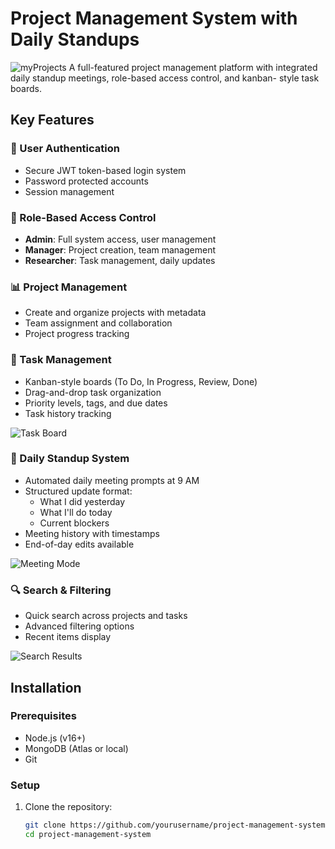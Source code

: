 # Project Management System with Daily Standups

![myProjects](https://github.com/user-attachments/assets/15dc20e1-738f-4245-8a9d-130d20210fe9)
A full-featured project management platform with integrated daily standup meetings, role-based access control, and kanban-
style task boards.

## Key Features

### 🔐 User Authentication
- Secure JWT token-based login system
- Password protected accounts
- Session management

### 👥 Role-Based Access Control
- **Admin**: Full system access, user management
- **Manager**: Project creation, team management
- **Researcher**: Task management, daily updates

### 📊 Project Management
- Create and organize projects with metadata
- Team assignment and collaboration
- Project progress tracking

### 🎯 Task Management
- Kanban-style boards (To Do, In Progress, Review, Done)
- Drag-and-drop task organization
- Priority levels, tags, and due dates
- Task history tracking

![Task Board](screenshots/board.gif) <!-- Add your GIF path -->

### 📅 Daily Standup System
- Automated daily meeting prompts at 9 AM
- Structured update format:
  - What I did yesterday
  - What I'll do today
  - Current blockers
- Meeting history with timestamps
- End-of-day edits available

![Meeting Mode](screenshots/meeting-modal.png) <!-- Add your screenshot path -->

### 🔍 Search & Filtering
- Quick search across projects and tasks
- Advanced filtering options
- Recent items display

![Search Results](screenshots/search.png) <!-- Add your screenshot path -->

## Installation

### Prerequisites
- Node.js (v16+)
- MongoDB (Atlas or local)
- Git

### Setup
1. Clone the repository:
   ```bash
   git clone https://github.com/yourusername/project-management-system.git
   cd project-management-system

